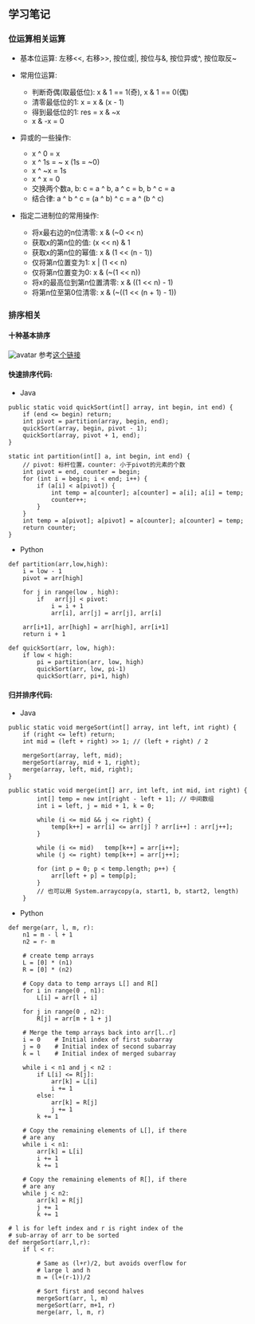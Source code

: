 ## 学习笔记
### 位运算相关运算

- 基本位运算: 左移<<, 右移>>, 按位或|, 按位与&, 按位异或^, 按位取反~
- 常用位运算:
    - 判断奇偶(取最低位): x & 1 == 1(奇), x & 1 == 0(偶)
    - 清零最低位的1: x = x & (x - 1) 
    - 得到最低位的1: res = x & ~x
    - x & -x = 0
- 异或的一些操作:
    - x ^ 0 = x
    - x ^ 1s = ~ x (1s = ~0)
    - x ^ ~x = 1s
    - x ^ x = 0
    - 交换两个数a, b: c = a ^ b, a ^ c = b, b ^ c = a
    - 结合律: a ^ b ^ c = (a ^ b) ^ c = a ^ (b ^ c)

- 指定二进制位的常用操作:
    - 将x最右边的n位清零: x & (~0 << n)
    - 获取x的第n位的值: (x << n) & 1
    - 获取x的第n位的幂值: x & (1 << (n - 1))
    - 仅将第n位置变为1: x | (1 << n)
    - 仅将第n位置变为0: x & (~(1 << n))
    - 将x的最高位到第n位置清零: x & ((1 << n) - 1)
    - 将第n位至第0位清零: x & (~((1 << (n + 1) - 1))

### 排序相关

#### 十种基本排序
![avatar](https://images2018.cnblogs.com/blog/849589/201804/849589-20180402133438219-1946132192.png)
参考[这个链接](https://www.cnblogs.com/onepixel/p/7674659.html)    

#### 快速排序代码:
- Java
```
public static void quickSort(int[] array, int begin, int end) {
    if (end <= begin) return;
    int pivot = partition(array, begin, end);
    quickSort(array, begin, pivot - 1);
    quickSort(array, pivot + 1, end);
}

static int partition(int[] a, int begin, int end) {
    // pivot: 标杆位置，counter: 小于pivot的元素的个数
    int pivot = end, counter = begin;
    for (int i = begin; i < end; i++) {
        if (a[i] < a[pivot]) {
            int temp = a[counter]; a[counter] = a[i]; a[i] = temp;
            counter++;
        }
    }
    int temp = a[pivot]; a[pivot] = a[counter]; a[counter] = temp;
    return counter;
}

```
- Python
```
def partition(arr,low,high): 
    i = low - 1   
    pivot = arr[high]
  
    for j in range(low , high): 
        if   arr[j] < pivot: 
            i = i + 1 
            arr[i], arr[j] = arr[j], arr[i] 
  
    arr[i+1], arr[high] = arr[high], arr[i+1] 
    return i + 1 
  
def quickSort(arr, low, high): 
    if low < high: 
        pi = partition(arr, low, high) 
        quickSort(arr, low, pi-1) 
        quickSort(arr, pi+1, high) 
```

#### 归并排序代码:
- Java
```
public static void mergeSort(int[] array, int left, int right) {
    if (right <= left) return;
    int mid = (left + right) >> 1; // (left + right) / 2

    mergeSort(array, left, mid);
    mergeSort(array, mid + 1, right);
    merge(array, left, mid, right);
}

public static void merge(int[] arr, int left, int mid, int right) {
        int[] temp = new int[right - left + 1]; // 中间数组
        int i = left, j = mid + 1, k = 0;

        while (i <= mid && j <= right) {
            temp[k++] = arr[i] <= arr[j] ? arr[i++] : arr[j++];
        }

        while (i <= mid)   temp[k++] = arr[i++];
        while (j <= right) temp[k++] = arr[j++];

        for (int p = 0; p < temp.length; p++) {
            arr[left + p] = temp[p];
        }
        // 也可以用 System.arraycopy(a, start1, b, start2, length)
    }
```
- Python
```
def merge(arr, l, m, r): 
	n1 = m - l + 1
	n2 = r- m 

	# create temp arrays 
	L = [0] * (n1) 
	R = [0] * (n2) 

	# Copy data to temp arrays L[] and R[] 
	for i in range(0 , n1): 
		L[i] = arr[l + i] 

	for j in range(0 , n2): 
		R[j] = arr[m + 1 + j] 

	# Merge the temp arrays back into arr[l..r] 
	i = 0	 # Initial index of first subarray 
	j = 0	 # Initial index of second subarray 
	k = l	 # Initial index of merged subarray 

	while i < n1 and j < n2 : 
		if L[i] <= R[j]: 
			arr[k] = L[i] 
			i += 1
		else: 
			arr[k] = R[j] 
			j += 1
		k += 1

	# Copy the remaining elements of L[], if there 
	# are any 
	while i < n1: 
		arr[k] = L[i] 
		i += 1
		k += 1

	# Copy the remaining elements of R[], if there 
	# are any 
	while j < n2: 
		arr[k] = R[j] 
		j += 1
		k += 1

# l is for left index and r is right index of the 
# sub-array of arr to be sorted 
def mergeSort(arr,l,r): 
	if l < r: 

		# Same as (l+r)/2, but avoids overflow for 
		# large l and h 
		m = (l+(r-1))/2

		# Sort first and second halves 
		mergeSort(arr, l, m) 
		mergeSort(arr, m+1, r) 
		merge(arr, l, m, r) 
```